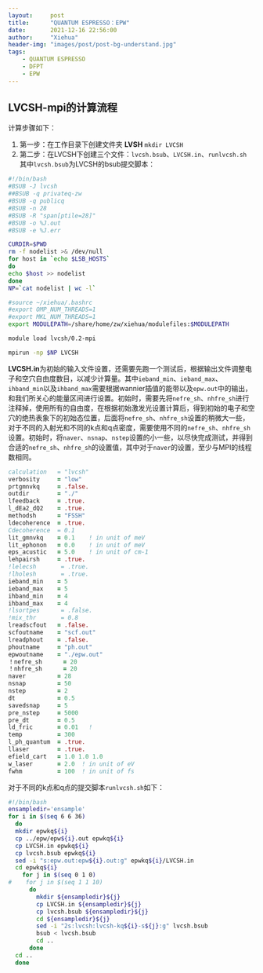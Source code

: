 ```yaml
---
layout:     post
title:      "QUANTUM ESPRESSO：EPW"
date:       2021-12-16 22:56:00
author:     "Xiehua"
header-img: "images/post/post-bg-understand.jpg"
tags:
    - QUANTUM ESPRESSO
    - DFPT
    - EPW
---
```


## LVCSH-mpi的计算流程



计算步骤如下：  

1. 第一步：在工作目录下创建文件夹 **LVSH**
   `mkdir LVCSH`
2. 第二步：在LVCSH下创建三个文件：`lvcsh.bsub`、`LVCSH.in`、`runlvcsh.sh`
  其中`lvcsh.bsub`为LVCSH的bsub提交脚本：  

```bash
#!/bin/bash
#BSUB -J lvcsh
##BSUB -q privateq-zw
#BSUB -q publicq
#BSUB -n 28
#BSUB -R "span[ptile=28]"
#BSUB -o %J.out
#BSUB -e %J.err

CURDIR=$PWD
rm -f nodelist >& /dev/null
for host in `echo $LSB_HOSTS`
do
echo $host >> nodelist
done
NP=`cat nodelist | wc -l`

#source ~/xiehua/.bashrc
#export OMP_NUM_THREADS=1
#export MKL_NUM_THREADS=1
export MODULEPATH=/share/home/zw/xiehua/modulefiles:$MODULEPATH

module load lvcsh/0.2-mpi

mpirun -np $NP LVCSH
```
  
  **LVCSH.in**为初始的输入文件设置，还需要先跑一个测试后，根据输出文件调整电子和空穴自由度数目，以减少计算量。其中`ieband_min`、`ieband_max`、`ihband_min`以及`ihband_max`需要根据wannier插值的能带以及`epw.out`中的输出，和我们所关心的能量区间进行设置。初始时，需要先将`nefre_sh`、`nhfre_sh`进行注释掉，使用所有的自由度，在根据初始激发光设置计算后，得到初始的电子和空穴的绝热表象下的初始态位置，后面将`nefre_sh`、`nhfre_sh`设置的稍微大一些，对于不同的入射光和不同的k点和q点密度，需要使用不同的`nefre_sh`、`nhfre_sh`设置。初始时，将`naver`、`nsnap`、`nstep`设置的小一些，以尽快完成测试，并得到合适的`nefre_sh`、`nhfre_sh`的设置值，其中对于`naver`的设置，至少与MPI的线程数相同。

```fortran
calculation   = "lvcsh"
verbosity     = "low"
prtgmnvkq     = .false.
outdir        = "./"
lfeedback     = .true.
l_dEa2_dQ2    = .true.
methodsh      = "FSSH"
ldecoherence  = .true.
Cdecoherence  = 0.1
lit_gmnvkq    = 0.1    ! in unit of meV
lit_ephonon   = 0.0    ! in unit of meV
eps_acustic   = 5.0    ! in unit of cm-1
lehpairsh     = .true.
!lelecsh       = .true.
!lholesh       = .true.
ieband_min    = 5
ieband_max    = 5
ihband_min    = 4
ihband_max    = 4
!lsortpes      = .false.
!mix_thr       = 0.8
lreadscfout   = .false.
scfoutname    = "scf.out"
lreadphout    = .false.
phoutname     = "ph.out"
epwoutname    = "./epw.out"
！nefre_sh      = 20
！nhfre_sh      = 20
naver         = 28
nsnap         = 50
nstep         = 2
dt            = 0.5
savedsnap     = 5
pre_nstep     = 5000
pre_dt        = 0.5
ld_fric       = 0.01   ! 
temp          = 300
l_ph_quantum  = .true.
llaser        = .true.
efield_cart   = 1.0 1.0 1.0
w_laser       = 2.0  ! in unit of eV
fwhm          = 100  ! in unit of fs  
```

对于不同的k点和q点的提交脚本`runlvcsh.sh`如下：
```bash
#!/bin/bash
ensampledir='ensample'
for i in $(seq 6 6 36)
  do
  mkdir epwkq${i}
  cp ../epw/epw${i}.out epwkq${i}
  cp LVCSH.in epwkq${i}
  cp lvcsh.bsub epwkq${i}
  sed -i "s:epw.out:epw${i}.out:g" epwkq${i}/LVCSH.in
  cd epwkq${i}
    for j in $(seq 0 1 0)
#    for j in $(seq 1 1 10)
      do
        mkdir ${ensampledir}${j}
        cp LVCSH.in ${ensampledir}${j}
        cp lvcsh.bsub ${ensampledir}${j}
        cd ${ensampledir}${j}
        sed -i "2s:lvcsh:lvcsh-kq${i}-s${j}:g" lvcsh.bsub
        bsub < lvcsh.bsub
        cd ..
      done
  cd ..
  done
```




